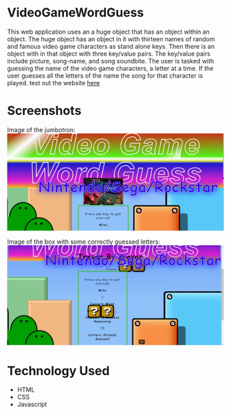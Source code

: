 # VideoGameWordGuess
This web application uses an a huge object that has an object within an object.
The huge object has an object in it with thirteen names of random and famous video game characters as stand alone keys. Then there is an object with in that object with three key/value pairs. The key/value pairs include picture, song-name, and song soundbite. The user is tasked with guessing the name of the video game characters, a letter at a time. If the user guesses all the letters of the name the song for that character is played.
test out the website [here](https://ausar1989.github.io/VideoGameWordGuess/)

# Screenshots
Image of the jumbotron:
![image1](assets/images/game1.png)

Image of the box with some correctly guessed letters:
![image2](assets/images/game2.png)

# Technology Used
- HTML
- CSS
- Javascript

